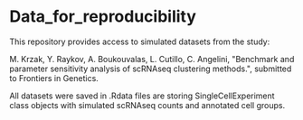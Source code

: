 # Data_for_reproducibility

This repository provides access to simulated datasets from the study:

M. Krzak, Y. Raykov, A. Boukouvalas, L. Cutillo, C. Angelini, "Benchmark and parameter sensitivity analysis of scRNAseq clustering methods.", submitted to Frontiers in Genetics.

All datasets were saved in .Rdata files are storing SingleCellExperiment class objects with simulated scRNAseq counts and annotated cell groups.
